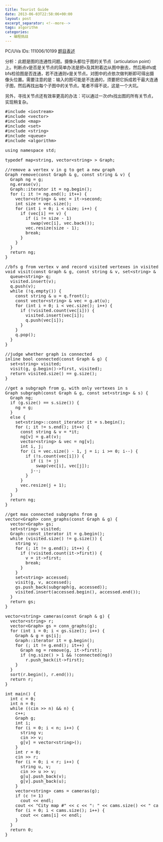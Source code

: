 ```yaml
---
title: Tourist Guide
date: 2013-06-03T22:58:06+00:00
layout: post
excerpt_separator: <!--more-->
tags: algorithm
categories:
  - 编程挑战
---
```

PC/UVa IDs: 111006/10199 <a href="http://uva.onlinejudge.org/index.php?option=com_onlinejudge&#038;Itemid=8&#038;page=show_problem&#038;category=38&#038;problem=1140&#038;mosmsg=Submission+received+with+ID+11854360" target="_blank">题目表述</a>

分析：此题是图的连通性问题。摄像头都位于图的关节点（articulation point）上。判断点v是否是关节点的简单办法是把v及其附着边从图中删去，然后用dfs或bfs检验图是否连通，若不连通则v是关节点。对图中的点依次做判断即可得出摄像头位置。<!--more-->需要注意的是：输入的图可能是不连通的，须要把它拆成若干最大连通子图，然后再找出每个子图中的关节点。笔者不得不说，这是一个大坑。


  
另外，寻找关节点还有效率更高的办法：可以通过一次dfs找出图的所有关节点，实现稍复杂。

<pre class="brush: cpp; title: ; notranslate" title="">#include &lt;iostream&gt;
#include &lt;vector&gt;
#include &lt;map&gt;
#include &lt;set&gt;
#include &lt;string&gt;
#include &lt;queue&gt;
#include &lt;algorithm&gt;

using namespace std;

typedef map&lt;string, vector&lt;string&gt; &gt; Graph;

//remove a vertex v in g to get a new graph
Graph remove(const Graph & g, const string & v) {
  Graph ng = g;
  ng.erase(v);
  Graph::iterator it = ng.begin();
  for (; it != ng.end(); it++) {
    vector&lt;string&gt; & vec = it-&gt;second;
    int size = vec.size();
    for (int i = 0; i &lt; size; i++) {
      if (vec[i] == v) {
        if (i != size - 1)
          swap(vec[i], vec.back());
        vec.resize(size - 1);
        break;
      }
    }
  }
  return ng;
}

//bfs g from vertex v and record visited vertexes in visited
void visit(const Graph & g, const string & v, set&lt;string&gt; & visited) {
  queue&lt;string&gt; q;
  visited.insert(v);
  q.push(v);
  while (!q.empty()) {
    const string & u = q.front();
    const vector&lt;string&gt; & vec = g.at(u);
    for (int i = 0; i &lt; vec.size(); i++) {
      if (!visited.count(vec[i])) {
        visited.insert(vec[i]);
        q.push(vec[i]);
      }
    }
    q.pop();
  }
}

//judge whether graph is connected
inline bool connected(const Graph & g) {
  set&lt;string&gt; visited;
  visit(g, g.begin()-&gt;first, visited);
  return visited.size() == g.size();
}

//get a subgraph from g, with only vertexes in s
Graph subgraph(const Graph & g, const set&lt;string&gt; & s) {
  Graph ng;
  if (g.size() == s.size()) {
    ng = g;
  }
  else {
    set&lt;string&gt;::const_iterator it = s.begin();
    for (; it != s.end(); it++) {
      const string & v = *it;
      ng[v] = g.at(v);
      vector&lt;string&gt; & vec = ng[v];
      int i, j;
      for (i = vec.size() - 1, j = i; i &gt;= 0; i--) {
        if (!s.count(vec[i])) {
          if (i != j)
            swap(vec[i], vec[j]);
          j--;
        }
      }
      vec.resize(j + 1);
    }
  }
  return ng;
}

//get max connected subgraphs from g
vector&lt;Graph&gt; conn_graphs(const Graph & g) {
  vector&lt;Graph&gt; gs;
  set&lt;string&gt; visited;
  Graph::const_iterator it = g.begin();
  while (visited.size() != g.size()) {
    string v;
    for (; it != g.end(); it++) {
      if (!visited.count(it-&gt;first)) {
        v = it-&gt;first;
        break;
      }
    }
    set&lt;string&gt; accessed;
    visit(g, v, accessed);
    gs.push_back(subgraph(g, accessed));
    visited.insert(accessed.begin(), accessed.end());
  }
  return gs;
}

vector&lt;string&gt; cameras(const Graph & g) {
  vector&lt;string&gt; r;
  vector&lt;Graph&gt; gs = conn_graphs(g);
  for (int i = 0; i &lt; gs.size(); i++) {
    Graph & g = gs[i];
    Graph::iterator it = g.begin();
    for (; it != g.end(); it++) {
      Graph ng = remove(g, it-&gt;first);
      if (ng.size() &gt; 1 && !connected(ng))
        r.push_back(it-&gt;first);
    }
  }
  sort(r.begin(), r.end());
  return r;
}

int main() {
  int c = 0;
  int n = 0;
  while ((cin &gt;&gt; n) && n) {
    c++;
    Graph g;
    int i;
    for (i = 0; i &lt; n; i++) {
      string v;
      cin &gt;&gt; v;
      g[v] = vector&lt;string&gt;();
    }
    int r = 0;
    cin &gt;&gt; r;
    for (i = 0; i &lt; r; i++) {
      string u, v;
      cin &gt;&gt; u &gt;&gt; v;
      g[u].push_back(v);
      g[v].push_back(u);
    }
    vector&lt;string&gt; cams = cameras(g);
    if (c != 1)
      cout &lt;&lt; endl;
    cout &lt;&lt; "City map #" &lt;&lt; c &lt;&lt; ": " &lt;&lt; cams.size() &lt;&lt; " camera(s) found" &lt;&lt; endl;
    for (i = 0; i &lt; cams.size(); i++) {
      cout &lt;&lt; cams[i] &lt;&lt; endl;
    }
  }
  return 0;
}
</pre>

